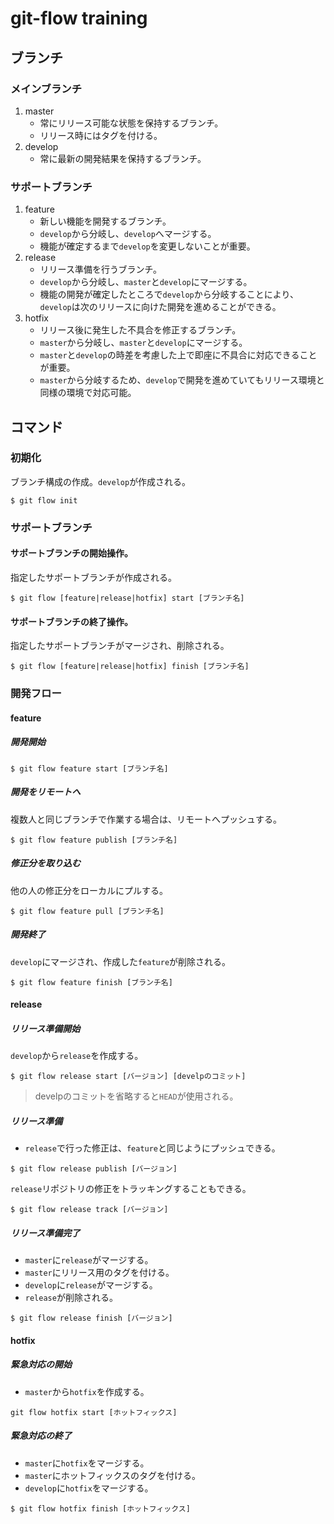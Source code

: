 # git-flow training
 
## ブランチ
### メインブランチ
1. master
    * 常にリリース可能な状態を保持するブランチ。
    * リリース時にはタグを付ける。
1. develop
    * 常に最新の開発結果を保持するブランチ。
                                                                                                                                                                                                                                          
### サポートブランチ
1. feature
    * 新しい機能を開発するブランチ。
    * `develop`から分岐し、`develop`へマージする。
    * 機能が確定するまで`develop`を変更しないことが重要。
1. release
    * リリース準備を行うブランチ。
    * `develop`から分岐し、`master`と`develop`にマージする。
    * 機能の開発が確定したところで`develop`から分岐することにより、`develop`は次のリリースに向けた開発を進めることができる。
1. hotfix
    * リリース後に発生した不具合を修正するブランチ。
    * `master`から分岐し、`master`と`develop`にマージする。
    * `master`と`develop`の時差を考慮した上で即座に不具合に対応できることが重要。
    * `master`から分岐するため、`develop`で開発を進めていてもリリース環境と同様の環境で対応可能。
 
## コマンド
### 初期化
ブランチ構成の作成。`develop`が作成される。
```
$ git flow init
```
 
### サポートブランチ
#### サポートブランチの開始操作。
指定したサポートブランチが作成される。
```
$ git flow [feature|release|hotfix] start [ブランチ名]
```
 
#### サポートブランチの終了操作。
指定したサポートブランチがマージされ、削除される。
```
$ git flow [feature|release|hotfix] finish [ブランチ名]
```

### 開発フロー
#### feature
##### 開発開始
```
$ git flow feature start [ブランチ名]
```

##### 開発をリモートへ
複数人と同じブランチで作業する場合は、リモートへプッシュする。
```
$ git flow feature publish [ブランチ名]
```

##### 修正分を取り込む
他の人の修正分をローカルにプルする。
```
$ git flow feature pull [ブランチ名]
```

##### 開発終了
`develop`にマージされ、作成した`feature`が削除される。
```
$ git flow feature finish [ブランチ名]
```

#### release
##### リリース準備開始
`develop`から`release`を作成する。
```
$ git flow release start [バージョン] [develpのコミット]
```
> develpのコミットを省略すると`HEAD`が使用される。

##### リリース準備
* `release`で行った修正は、`feature`と同じようにプッシュできる。
```
$ git flow release publish [バージョン]
```

`release`リポジトリの修正をトラッキングすることもできる。
```
$ git flow release track [バージョン]
```

##### リリース準備完了
* `master`に`release`がマージする。
* `master`にリリース用のタグを付ける。
* `develop`に`release`がマージする。
* `release`が削除される。
```
$ git flow release finish [バージョン]
```

#### hotfix
##### 緊急対応の開始
* `master`から`hotfix`を作成する。
```
git flow hotfix start [ホットフィックス]
```

##### 緊急対応の終了
* `master`に`hotfix`をマージする。
* `master`にホットフィックスのタグを付ける。
* `develop`に`hotfix`をマージする。
```
$ git flow hotfix finish [ホットフィックス]
```

